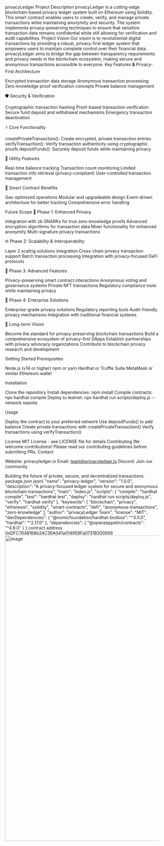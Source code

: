 privacyLedger
Project Description
privacyLedger is a cutting-edge blockchain-based privacy ledger system built on Ethereum using Solidity. This smart contract enables users to create, verify, and manage private transactions while maintaining anonymity and security. The system implements privacy-preserving techniques to ensure that sensitive transaction data remains confidential while still allowing for verification and audit capabilities.
Project Vision
Our vision is to revolutionize digital transactions by providing a robust, privacy-first ledger system that empowers users to maintain complete control over their financial data. privacyLedger aims to bridge the gap between transparency requirements and privacy needs in the blockchain ecosystem, making secure and anonymous transactions accessible to everyone.
Key Features
🔒 Privacy-First Architecture

Encrypted transaction data storage
Anonymous transaction processing
Zero-knowledge proof verification concepts
Private balance management

🛡️ Security & Verification

Cryptographic transaction hashing
Proof-based transaction verification
Secure fund deposit and withdrawal mechanisms
Emergency transaction deactivation

⚡ Core Functionality

createPrivateTransaction(): Create encrypted, private transaction entries
verifyTransaction(): Verify transaction authenticity using cryptographic proofs
depositFunds(): Securely deposit funds while maintaining privacy

🔧 Utility Features

Real-time balance tracking
Transaction count monitoring
Limited transaction info retrieval (privacy-compliant)
User-controlled transaction management

💎 Smart Contract Benefits

Gas-optimized operations
Modular and upgradeable design
Event-driven architecture for better tracking
Comprehensive error handling

Future Scope
🚀 Phase 1: Enhanced Privacy

Integration with zk-SNARKs for true zero-knowledge proofs
Advanced encryption algorithms for transaction data
Mixer functionality for enhanced anonymity
Multi-signature privacy transactions

🌐 Phase 2: Scalability & Interoperability

Layer 2 scaling solutions integration
Cross-chain privacy transaction support
Batch transaction processing
Integration with privacy-focused DeFi protocols

🔬 Phase 3: Advanced Features

Privacy-preserving smart contract interactions
Anonymous voting and governance systems
Private NFT transactions
Regulatory compliance tools while maintaining privacy

🏢 Phase 4: Enterprise Solutions

Enterprise-grade privacy solutions
Regulatory reporting tools
Audit-friendly privacy mechanisms
Integration with traditional financial systems

🌟 Long-term Vision

Become the standard for privacy-preserving blockchain transactions
Build a comprehensive ecosystem of privacy-first DApps
Establish partnerships with privacy advocacy organizations
Contribute to blockchain privacy research and development


Getting Started
Prerequisites

Node.js (v14 or higher)
npm or yarn
Hardhat or Truffle Suite
MetaMask or similar Ethereum wallet

Installation

Clone the repository
Install dependencies: npm install
Compile contracts: npx hardhat compile
Deploy to testnet: npx hardhat run scripts/deploy.js --network sepolia

Usage

Deploy the contract to your preferred network
Use depositFunds() to add balance
Create private transactions with createPrivateTransaction()
Verify transactions using verifyTransaction()

License
MIT License - see LICENSE file for details
Contributing
We welcome contributions! Please read our contributing guidelines before submitting PRs.
Contact

Website: privacyledger.io
Email: team@privacyledger.io
Discord: Join our community


Building the future of private, secure, and decentralized transactions.
package.json
json{
  "name": "privacy-ledger",
  "version": "1.0.0",
  "description": "A privacy-focused ledger system for secure and anonymous blockchain transactions",
  "main": "index.js",
  "scripts": {
    "compile": "hardhat compile",
    "test": "hardhat test",
    "deploy": "hardhat run scripts/deploy.js",
    "verify": "hardhat verify"
  },
  "keywords": [
    "blockchain",
    "privacy",
    "ethereum",
    "solidity",
    "smart-contracts",
    "defi",
    "anonymous-transactions",
    "zero-knowledge"
  ],
  "author": "privacyLedger Team",
  "license": "MIT",
  "devDependencies": {
    "@nomicfoundation/hardhat-toolbox": "^3.0.0",
    "hardhat": "^2.17.0"
  },
  "dependencies": {
    "@openzeppelin/contracts": "^4.9.0"
  }
}
contract address 0xDFC7648168b24C36A041a014959Fa0731B300956
<img width="1853" height="1000" alt="image" src="https://github.com/user-attachments/assets/14cdedb0-e7bb-402d-801f-20136adc8b77" />
